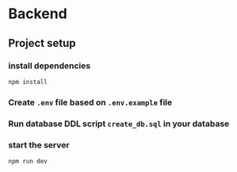 # Backend

## Project setup

### install dependencies
```bash
npm install
```

### Create `.env` file based on `.env.example` file

### Run database DDL script `create_db.sql` in your database

### start the server
```bash
npm run dev
```
